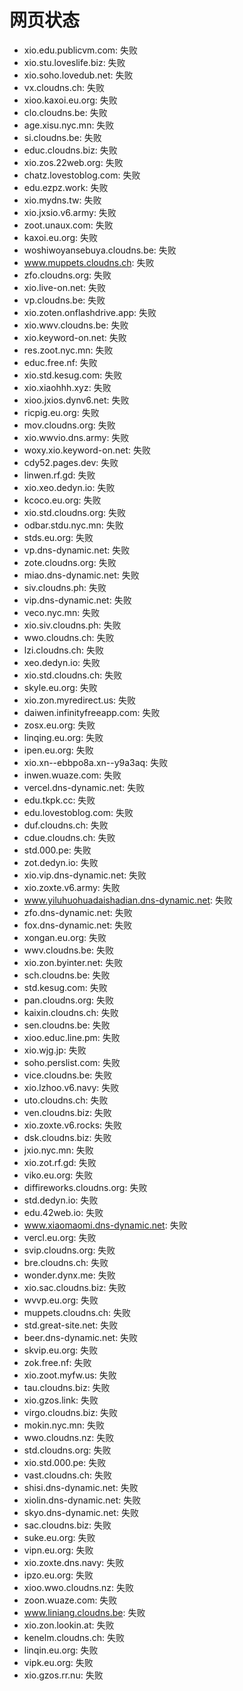 # 网页状态
- xio.edu.publicvm.com: 失败
- xio.stu.loveslife.biz: 失败
- xio.soho.lovedub.net: 失败
- vx.cloudns.ch: 失败
- xioo.kaxoi.eu.org: 失败
- clo.cloudns.be: 失败
- age.xisu.nyc.mn: 失败
- si.cloudns.be: 失败
- educ.cloudns.biz: 失败
- xio.zos.22web.org: 失败
- chatz.lovestoblog.com: 失败
- edu.ezpz.work: 失败
- xio.mydns.tw: 失败
- xio.jxsio.v6.army: 失败
- zoot.unaux.com: 失败
- kaxoi.eu.org: 失败
- woshiwoyansebuya.cloudns.be: 失败
- www.muppets.cloudns.ch: 失败
- zfo.cloudns.org: 失败
- xio.live-on.net: 失败
- vp.cloudns.be: 失败
- xio.zoten.onflashdrive.app: 失败
- xio.wwv.cloudns.be: 失败
- xio.keyword-on.net: 失败
- res.zoot.nyc.mn: 失败
- educ.free.nf: 失败
- xio.std.kesug.com: 失败
- xio.xiaohhh.xyz: 失败
- xioo.jxios.dynv6.net: 失败
- ricpig.eu.org: 失败
- mov.cloudns.org: 失败
- xio.wwvio.dns.army: 失败
- woxy.xio.keyword-on.net: 失败
- cdy52.pages.dev: 失败
- linwen.rf.gd: 失败
- xio.xeo.dedyn.io: 失败
- kcoco.eu.org: 失败
- xio.std.cloudns.org: 失败
- odbar.stdu.nyc.mn: 失败
- stds.eu.org: 失败
- vp.dns-dynamic.net: 失败
- zote.cloudns.org: 失败
- miao.dns-dynamic.net: 失败
- siv.cloudns.ph: 失败
- vip.dns-dynamic.net: 失败
- veco.nyc.mn: 失败
- xio.siv.cloudns.ph: 失败
- wwo.cloudns.ch: 失败
- lzi.cloudns.ch: 失败
- xeo.dedyn.io: 失败
- xio.std.cloudns.ch: 失败
- skyle.eu.org: 失败
- xio.zon.myredirect.us: 失败
- daiwen.infinityfreeapp.com: 失败
- zosx.eu.org: 失败
- linqing.eu.org: 失败
- ipen.eu.org: 失败
- xio.xn--ebbpo8a.xn--y9a3aq: 失败
- inwen.wuaze.com: 失败
- vercel.dns-dynamic.net: 失败
- edu.tkpk.cc: 失败
- edu.lovestoblog.com: 失败
- duf.cloudns.ch: 失败
- cdue.cloudns.ch: 失败
- std.000.pe: 失败
- zot.dedyn.io: 失败
- xio.vip.dns-dynamic.net: 失败
- xio.zoxte.v6.army: 失败
- www.yiluhuohuadaishadian.dns-dynamic.net: 失败
- zfo.dns-dynamic.net: 失败
- fox.dns-dynamic.net: 失败
- xongan.eu.org: 失败
- wwv.cloudns.be: 失败
- xio.zon.byinter.net: 失败
- sch.cloudns.be: 失败
- std.kesug.com: 失败
- pan.cloudns.org: 失败
- kaixin.cloudns.ch: 失败
- sen.cloudns.be: 失败
- xioo.educ.line.pm: 失败
- xio.wjg.jp: 失败
- soho.perslist.com: 失败
- vice.cloudns.be: 失败
- xio.lzhoo.v6.navy: 失败
- uto.cloudns.ch: 失败
- ven.cloudns.biz: 失败
- xio.zoxte.v6.rocks: 失败
- dsk.cloudns.biz: 失败
- jxio.nyc.mn: 失败
- xio.zot.rf.gd: 失败
- viko.eu.org: 失败
- diffireworks.cloudns.org: 失败
- std.dedyn.io: 失败
- edu.42web.io: 失败
- www.xiaomaomi.dns-dynamic.net: 失败
- vercl.eu.org: 失败
- svip.cloudns.org: 失败
- bre.cloudns.ch: 失败
- wonder.dynx.me: 失败
- xio.sac.cloudns.biz: 失败
- wvvp.eu.org: 失败
- muppets.cloudns.ch: 失败
- std.great-site.net: 失败
- beer.dns-dynamic.net: 失败
- skvip.eu.org: 失败
- zok.free.nf: 失败
- xio.zoot.myfw.us: 失败
- tau.cloudns.biz: 失败
- xio.gzos.link: 失败
- virgo.cloudns.biz: 失败
- mokin.nyc.mn: 失败
- wwo.cloudns.nz: 失败
- std.cloudns.org: 失败
- xio.std.000.pe: 失败
- vast.cloudns.ch: 失败
- shisi.dns-dynamic.net: 失败
- xiolin.dns-dynamic.net: 失败
- skyo.dns-dynamic.net: 失败
- sac.cloudns.biz: 失败
- suke.eu.org: 失败
- vipn.eu.org: 失败
- xio.zoxte.dns.navy: 失败
- ipzo.eu.org: 失败
- xioo.wwo.cloudns.nz: 失败
- zoon.wuaze.com: 失败
- www.liniang.cloudns.be: 失败
- xio.zon.lookin.at: 失败
- kenelm.cloudns.ch: 失败
- linqin.eu.org: 失败
- vipk.eu.org: 失败
- xio.gzos.rr.nu: 失败
